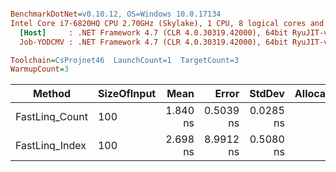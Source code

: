 ``` ini

BenchmarkDotNet=v0.10.12, OS=Windows 10.0.17134
Intel Core i7-6820HQ CPU 2.70GHz (Skylake), 1 CPU, 8 logical cores and 4 physical cores
  [Host]     : .NET Framework 4.7 (CLR 4.0.30319.42000), 64bit RyuJIT-v4.7.3101.0
  Job-YODCMV : .NET Framework 4.7 (CLR 4.0.30319.42000), 64bit RyuJIT-v4.7.3101.0

Toolchain=CsProjnet46  LaunchCount=1  TargetCount=3  
WarmupCount=3  

```
|         Method | SizeOfInput |     Mean |     Error |    StdDev | Allocated |
|--------------- |------------ |---------:|----------:|----------:|----------:|
| FastLinq_Count |         100 | 1.840 ns | 0.5039 ns | 0.0285 ns |       0 B |
| FastLinq_Index |         100 | 2.698 ns | 8.9912 ns | 0.5080 ns |       0 B |
